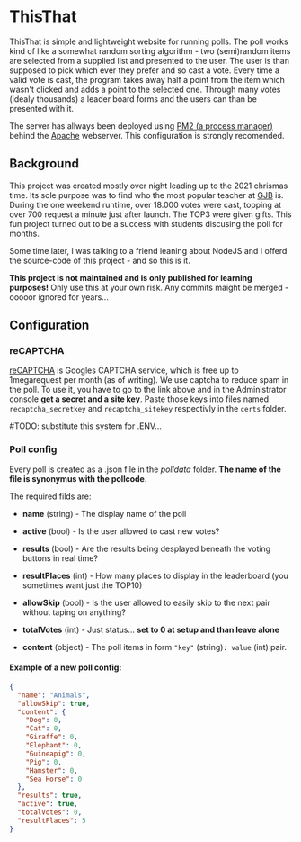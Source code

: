 # ThisThat
ThisThat is simple and lightweight website for running polls.
The poll works kind of like a somewhat random sorting algorithm - two (semi)random items are selected from a supplied list and presented to the user. The user is than supposed to pick which ever they prefer and so cast a vote.
Every time a valid vote is cast, the program takes away half a point from the item which wasn't clicked and adds a point to the selected one. Through many votes (idealy thousands) a leader board forms and the users can than be presented with it.

The server has allways been deployed using [PM2 (a process manager)](https://pm2.keymetrics.io/) behind the [Apache](https://httpd.apache.org/) webserver. This configuration is strongly recomended.

## Background
This project was created mostly over night leading up to the 2021 chrismas time. Its sole purpose was to find who the most popular teacher at [GJB](https://gymberoun.cz) is. During the one weekend runtime, over 18.000 votes were cast, topping at over 700 request a minute just after launch. The TOP3 were given gifts. This fun project turned out to be a success with students discusing the poll for months.

Some time later, I was talking to a friend leaning about NodeJS and I offerd the source-code of this project - and so this is it.

**This project is not maintained and is only published for learning purposes!** Only use this at your own risk. Any commits maight be merged - ooooor ignored for years...

## Configuration
### reCAPTCHA
[reCAPTCHA](https://www.google.com/recaptcha/about/) is Googles CAPTCHA service, which is free up to 1megarequest per month (as of writing). We use captcha to reduce spam in the poll.
To use it, you have to go to the link above and in the Administrator console **get a secret and a site key**. Paste those keys into files named `recaptcha_secretkey` and `recaptcha_sitekey` respectivly in the `certs` folder.

#TODO: substitute this system for .ENV... 

### Poll config
Every poll is created as a .json file in the *polldata* folder. **The name of the file is synonymus with the pollcode**.

The required filds are:
- **name** (string) - The display name of the poll
- **active** (bool) - Is the user allowed to cast new votes?
- **results** (bool) - Are the results being desplayed beneath the voting buttons in real time?
- **resultPlaces** (int) - How many places to display in the leaderboard (you sometimes want just the TOP10)
- **allowSkip** (bool) - Is the user allowed to easily skip to the next pair without taping on anything?
- **totalVotes** (int) - Just status... **set to 0 at setup and than leave alone**

- **content** (object) - The poll items in form `"key"` (string)`: value` (int) pair.

#### Example of a new poll config:
```json
{
  "name": "Animals",
  "allowSkip": true,
  "content": {
    "Dog": 0,
    "Cat": 0,
    "Giraffe": 0,
    "Elephant": 0,
    "Guineapig": 0,
    "Pig": 0,
    "Hamster": 0,
    "Sea Horse": 0
  },
  "results": true,
  "active": true,
  "totalVotes": 0,
  "resultPlaces": 5
}
```

